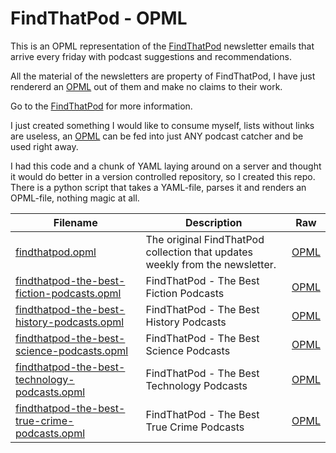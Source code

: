 # FindThatPod - OPML

This is an OPML representation of the [FindThatPod](https://findthatpod.com/) newsletter emails that arrive every friday with podcast suggestions and recommendations.

All the material of the newsletters are property of FindThatPod, I have just rendererd an [OPML](https://en.wikipedia.org/wiki/OPML) out of them and make no claims to their work.

Go to the [FindThatPod](https://findthatpod.com/) for more information.





I just created something I would like to consume myself, lists without links are useless, an [OPML](https://en.wikipedia.org/wiki/OPML) can be fed into just ANY podcast catcher and be used right away.



I had this code and a chunk of YAML laying around on a server and thought it would do better in a version controlled repository, so I created this repo. There is a python script that takes a YAML-file, parses it and renders an OPML-file, nothing magic at all.

| Filename                                                     | Description                                                  | Raw                                                          |
| ------------------------------------------------------------ | ------------------------------------------------------------ | ------------------------------------------------------------ |
| [findthatpod.opml](./findthatpod.opml)                       | The original FindThatPod collection that updates weekly from the newsletter. | [OPML](https://github.com/cisene/findthatpod-opml/raw/main/findthatpod.opml) |
| [findthatpod-the-best-fiction-podcasts.opml](./findthatpod-the-best-fiction-podcasts.opml) | FindThatPod - The Best Fiction Podcasts                      | [OPML](https://github.com/cisene/findthatpod-opml/raw/main/findthatpod-the-best-fiction-podcasts.opml) |
| [findthatpod-the-best-history-podcasts.opml](./findthatpod-the-best-history-podcasts.opml) | FindThatPod - The Best History Podcasts                      | [OPML](https://github.com/cisene/findthatpod-opml/raw/main/findthatpod-the-best-history-podcasts.opml) |
| [findthatpod-the-best-science-podcasts.opml](./findthatpod-the-best-science-podcasts.opml) | FindThatPod - The Best Science Podcasts                      | [OPML](https://github.com/cisene/findthatpod-opml/raw/main/findthatpod-the-best-science-podcasts.opml) |
| [findthatpod-the-best-technology-podcasts.opml](./findthatpod-the-best-technology-podcasts.opml) | FindThatPod - The Best Technology Podcasts                   | [OPML](https://github.com/cisene/findthatpod-opml/raw/main/findthatpod-the-best-technology-podcasts.opml) |
| [findthatpod-the-best-true-crime-podcasts.opml](./findthatpod-the-best-true-crime-podcasts.opml) | FindThatPod - The Best True Crime Podcasts                   | [OPML](https://github.com/cisene/findthatpod-opml/raw/main/findthatpod-the-best-true-crime-podcasts.opml) |

